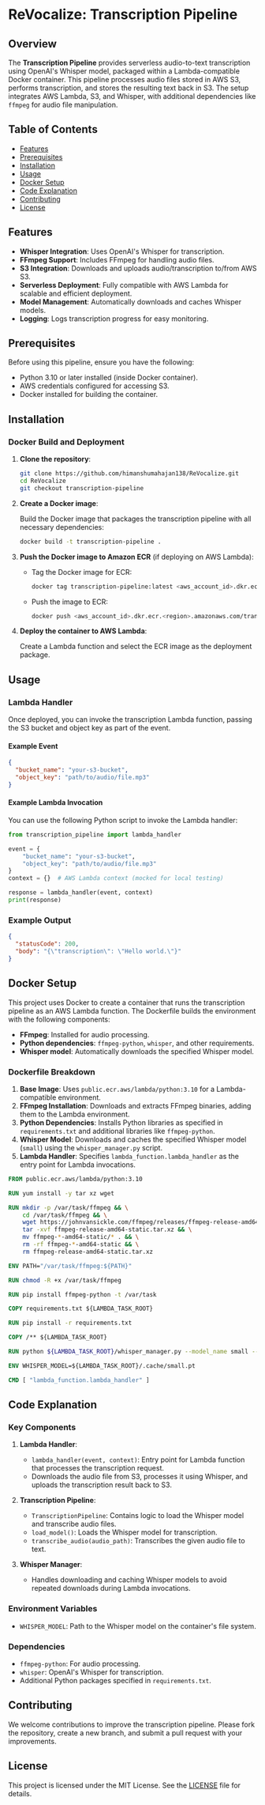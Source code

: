 # **ReVocalize: Transcription Pipeline**

## Overview

The **Transcription Pipeline** provides serverless audio-to-text transcription using OpenAI's Whisper model, packaged within a Lambda-compatible Docker container. This pipeline processes audio files stored in AWS S3, performs transcription, and stores the resulting text back in S3. The setup integrates AWS Lambda, S3, and Whisper, with additional dependencies like `ffmpeg` for audio file manipulation.

## Table of Contents

- [Features](#features)
- [Prerequisites](#prerequisites)
- [Installation](#installation)
- [Usage](#usage)
- [Docker Setup](#docker-setup)
- [Code Explanation](#code-explanation)
- [Contributing](#contributing)
- [License](#license)

## Features

- **Whisper Integration**: Uses OpenAI's Whisper for transcription.
- **FFmpeg Support**: Includes FFmpeg for handling audio files.
- **S3 Integration**: Downloads and uploads audio/transcription to/from AWS S3.
- **Serverless Deployment**: Fully compatible with AWS Lambda for scalable and efficient deployment.
- **Model Management**: Automatically downloads and caches Whisper models.
- **Logging**: Logs transcription progress for easy monitoring.

## Prerequisites

Before using this pipeline, ensure you have the following:

- Python 3.10 or later installed (inside Docker container).
- AWS credentials configured for accessing S3.
- Docker installed for building the container.

## Installation

### Docker Build and Deployment

1. **Clone the repository**:

   ```bash
   git clone https://github.com/himanshumahajan138/ReVocalize.git
   cd ReVocalize
   git checkout transcription-pipeline
   ```

2. **Create a Docker image**:

   Build the Docker image that packages the transcription pipeline with all necessary dependencies:

   ```bash
   docker build -t transcription-pipeline .
   ```

3. **Push the Docker image to Amazon ECR** (if deploying on AWS Lambda):

   - Tag the Docker image for ECR:
     ```bash
     docker tag transcription-pipeline:latest <aws_account_id>.dkr.ecr.<region>.amazonaws.com/transcription-pipeline:latest
     ```

   - Push the image to ECR:
     ```bash
     docker push <aws_account_id>.dkr.ecr.<region>.amazonaws.com/transcription-pipeline:latest
     ```

4. **Deploy the container to AWS Lambda**:

   Create a Lambda function and select the ECR image as the deployment package.

## Usage

### Lambda Handler

Once deployed, you can invoke the transcription Lambda function, passing the S3 bucket and object key as part of the event.

#### Example Event

```json
{
  "bucket_name": "your-s3-bucket",
  "object_key": "path/to/audio/file.mp3"
}
```

#### Example Lambda Invocation

You can use the following Python script to invoke the Lambda handler:

```python
from transcription_pipeline import lambda_handler

event = {
    "bucket_name": "your-s3-bucket",
    "object_key": "path/to/audio/file.mp3"
}
context = {}  # AWS Lambda context (mocked for local testing)

response = lambda_handler(event, context)
print(response)
```

### Example Output

```json
{
  "statusCode": 200,
  "body": "{\"transcription\": \"Hello world.\"}"
}
```

## Docker Setup

This project uses Docker to create a container that runs the transcription pipeline as an AWS Lambda function. The Dockerfile builds the environment with the following components:

- **FFmpeg**: Installed for audio processing.
- **Python dependencies**: `ffmpeg-python`, `whisper`, and other requirements.
- **Whisper model**: Automatically downloads the specified Whisper model.

### Dockerfile Breakdown

1. **Base Image**: Uses `public.ecr.aws/lambda/python:3.10` for a Lambda-compatible environment.
2. **FFmpeg Installation**: Downloads and extracts FFmpeg binaries, adding them to the Lambda environment.
3. **Python Dependencies**: Installs Python libraries as specified in `requirements.txt` and additional libraries like `ffmpeg-python`.
4. **Whisper Model**: Downloads and caches the specified Whisper model (`small`) using the `whisper_manager.py` script.
5. **Lambda Handler**: Specifies `lambda_function.lambda_handler` as the entry point for Lambda invocations.

```Dockerfile
FROM public.ecr.aws/lambda/python:3.10

RUN yum install -y tar xz wget

RUN mkdir -p /var/task/ffmpeg && \
    cd /var/task/ffmpeg && \
    wget https://johnvansickle.com/ffmpeg/releases/ffmpeg-release-amd64-static.tar.xz && \
    tar -xvf ffmpeg-release-amd64-static.tar.xz && \
    mv ffmpeg-*-amd64-static/* . && \
    rm -rf ffmpeg-*-amd64-static && \
    rm ffmpeg-release-amd64-static.tar.xz

ENV PATH="/var/task/ffmpeg:${PATH}"

RUN chmod -R +x /var/task/ffmpeg

RUN pip install ffmpeg-python -t /var/task

COPY requirements.txt ${LAMBDA_TASK_ROOT}

RUN pip install -r requirements.txt

COPY /** ${LAMBDA_TASK_ROOT}

RUN python ${LAMBDA_TASK_ROOT}/whisper_manager.py --model_name small --root ${LAMBDA_TASK_ROOT}/.cache

ENV WHISPER_MODEL=${LAMBDA_TASK_ROOT}/.cache/small.pt

CMD [ "lambda_function.lambda_handler" ]
```

## Code Explanation

### Key Components

1. **Lambda Handler**: 
   - `lambda_handler(event, context)`: Entry point for Lambda function that processes the transcription request.
   - Downloads the audio file from S3, processes it using Whisper, and uploads the transcription result back to S3.

2. **Transcription Pipeline**:
   - `TranscriptionPipeline`: Contains logic to load the Whisper model and transcribe audio files.
   - `load_model()`: Loads the Whisper model for transcription.
   - `transcribe_audio(audio_path)`: Transcribes the given audio file to text.

3. **Whisper Manager**:
   - Handles downloading and caching Whisper models to avoid repeated downloads during Lambda invocations.

### Environment Variables

- `WHISPER_MODEL`: Path to the Whisper model on the container's file system.

### Dependencies

- `ffmpeg-python`: For audio processing.
- `whisper`: OpenAI's Whisper for transcription.
- Additional Python packages specified in `requirements.txt`.

## Contributing

We welcome contributions to improve the transcription pipeline. Please fork the repository, create a new branch, and submit a pull request with your improvements.

## License

This project is licensed under the MIT License. See the [LICENSE](./LICENSE) file for details.
